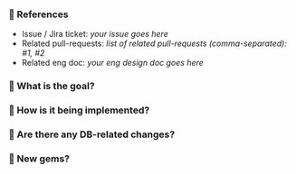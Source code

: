### :pushpin: References
* Issue / Jira ticket: _your issue goes here_
* Related pull-requests: _list of related pull-requests (comma-separated): #1, #2_
* Related eng doc: _your eng design doc goes here_

### :dart: What is the goal?



### :memo: How is it being implemented?



### :thinking: Are there any DB-related changes?



### :gem: New gems?
